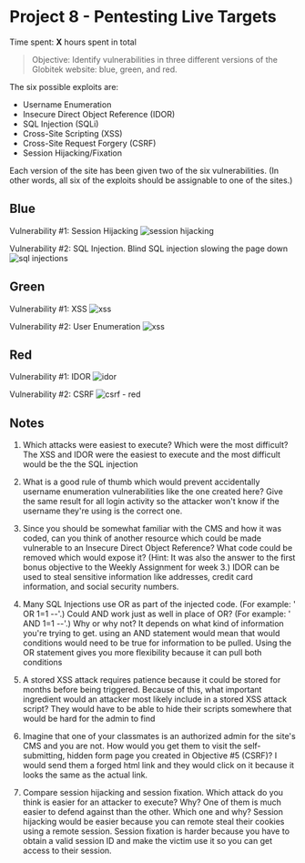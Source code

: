 # Project 8 - Pentesting Live Targets

Time spent: **X** hours spent in total

> Objective: Identify vulnerabilities in three different versions of the Globitek website: blue, green, and red.

The six possible exploits are:
* Username Enumeration
* Insecure Direct Object Reference (IDOR)
* SQL Injection (SQLi)
* Cross-Site Scripting (XSS)
* Cross-Site Request Forgery (CSRF)
* Session Hijacking/Fixation

Each version of the site has been given two of the six vulnerabilities. (In other words, all six of the exploits should be assignable to one of the sites.)

## Blue

Vulnerability #1: Session Hijacking
![session hijacking](https://user-images.githubusercontent.com/37943892/40519708-efe57fbe-5f75-11e8-8426-8a7be589cc8d.gif)


Vulnerability #2: SQL Injection. Blind SQL injection slowing the page down
![sql injections](https://user-images.githubusercontent.com/37943892/40519412-3a208f26-5f74-11e8-8005-feaf6bf5d117.gif)


## Green

Vulnerability #1: XSS
![xss](https://user-images.githubusercontent.com/37943892/40519611-45acb8fa-5f75-11e8-86d6-89cb4020a93c.gif)


Vulnerability #2: User Enumeration
![xss](https://user-images.githubusercontent.com/37943892/40516603-342178f0-5f66-11e8-95c7-8845184a0439.gif)




## Red

Vulnerability #1: IDOR
![idor](https://user-images.githubusercontent.com/37943892/40516388-5972b2fa-5f65-11e8-8766-0629fbc6c483.gif)


Vulnerability #2: CSRF
![csrf - red](https://user-images.githubusercontent.com/37943892/40516550-ef706068-5f65-11e8-91a5-ec378717fb26.gif)


## Notes

1) Which attacks were easiest to execute? Which were the most difficult?
The XSS and IDOR were the easiest to execute and the most difficult would be the the SQL injection

2) What is a good rule of thumb which would prevent accidentally username enumeration vulnerabilities like the one created here?
Give the same result for all login activity so the attacker won't know if the username they're using is the correct one.

3) Since you should be somewhat familiar with the CMS and how it was coded, can you think of another resource which could be made vulnerable to an Insecure Direct Object Reference? What code could be removed which would expose it? (Hint: It was also the answer to the first bonus objective to the Weekly Assignment for week 3.)
IDOR can be used to steal sensitive information like addresses, credit card information, and social security numbers. 

4) Many SQL Injections use OR as part of the injected code. (For example: ' OR 1=1 --'.) Could AND work just as well in place of OR? (For example: ' AND 1=1 --'.) Why or why not?
It depends on what kind of information you're trying to get. using an AND statement would mean that would conditions would need to be true for information to be pulled. Using the OR statement gives you more flexibility because it can pull both conditions

5) A stored XSS attack requires patience because it could be stored for months before being triggered. Because of this, what important ingredient would an attacker most likely include in a stored XSS attack script?
They would have to be able to hide their scripts somewhere that would be hard for the admin to find

6) Imagine that one of your classmates is an authorized admin for the site's CMS and you are not. How would you get them to visit the self-submitting, hidden form page you created in Objective #5 (CSRF)?
I would send them a forged html link and they would click on it because it looks the same as the actual link.

7) Compare session hijacking and session fixation. Which attack do you think is easier for an attacker to execute? Why? One of them is much easier to defend against than the other. Which one and why? 
Session hijacking would be easier because you can remote steal their cookies using a remote session. Session fixation is harder because you have to obtain a valid session ID and make the victim use it so you can get access to their session. 
